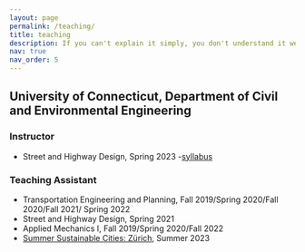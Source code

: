 ```yaml
---
layout: page
permalink: /teaching/
title: teaching
description: If you can't explain it simply, you don't understand it well enough.
nav: true
nav_order: 5
---
```


## University of Connecticut, Department of Civil and Environmental Engineering

### Instructor

- Street and Highway Design, Spring 2023 -[syllabus](https://buyutu.github.io/assets/pdf/CE4720_5720_Syllabus_Spring2023_v8_finalexam.pdf)


### Teaching Assistant

- Transportation Engineering and Planning, Fall 2019/Spring 2020/Fall 2020/Fall 2021/ Spring 2022
- Street and Highway Design, Spring 2021
- Applied Mechanics I, Fall 2019/Spring 2020/Fall 2022
- [Summer Sustainable Cities: Zürich](https://app.studyabroad.uconn.edu/index.cfm?FuseAction=Programs.ViewProgramAngular&id=10648), Summer 2023

<!--
For now, this page is assumed to be a static description of your courses. You can convert it to a collection similar to `_projects/` so that you can have a dedicated page for each course.

Organize your courses by years, topics, or universities, however you like!
-->
